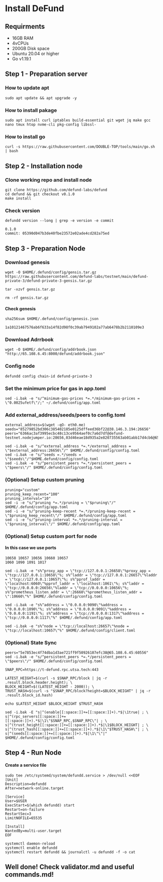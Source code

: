 # Install DeFund

## Requirments
* 16GB RAM
* 4vCPUs
* 200GB Disk space
* Ubuntu 20.04 or higher
* Go v1.19.1

## Step 1 - Preparation server

### How to update apt

```
sudo apt update && apt upgrade -y
```

### How to install pakage
```
sudo apt install curl iptables build-essential git wget jq make gcc nano tmux htop nvme-cli pkg-config libssl-
```

### How to install go

```
curl -s https://raw.githubusercontent.com/DOUBLE-TOP/tools/main/go.sh | bash
```

## Step 2 - Installation node

###  Clone working repo and install node
```
git clone https://github.com/defund-labs/defund
cd defund && git checkout v0.1.0
make install
```
### Check version
`defundd version --long | grep -e version -e commit`

 ```
 0.1.0
 commit: 05390d047b3de40fbe23572e02ade4cd282a75ed
 ```

## Step 3 - Preparation Node

###  Download genesis
```
wget -O $HOME/.defund/config/gensis.tar.gz https://raw.githubusercontent.com/defund-labs/testnet/main/defund-private-3/defund-private-3-gensis.tar.gz

tar -xzvf gensis.tar.gz

rm -rf gensis.tar.gz
```

#### Check genesis
`sha256sum $HOME/.defund/config/genesis.json`

 ```
 1a10121467576ab6f633a14f82d98f0c39ab7949102a77ab6478b2b2110109e3
 ```


###  Download Adrrbook

```
wget -O $HOME/.defund/config/addrbook.json "http://65.108.6.45:8000/defund/addrbook.json"
```
###  Config node

```
defundd config chain-id defund-private-3
```

### Set the minimum price for gas in app.toml
```
sed -i.bak -e "s/^minimum-gas-prices *=.*/minimum-gas-prices = \"0.0025ufetf\"/;" ~/.defund/config/app.toml
```

### Add external_address/seeds/peers to config.toml

```
external_address=$(wget -qO- eth0.me)
seeds="85279852bd306c385402185e0125dffeed36bf22@38.146.3.194:26656"
peers="6366ac3af3995ecbc48c13ce9564aef0c7a6d7df@defund-testnet.nodejumper.io:28656,03d46eae18d935a2e820735563ab01abb17d4cb6@65.108.235.107:29656,081a38c22f5c1915c3c38b529ef112370b45e290@161.97.91.80:26656"
```

```
sed -i.bak -e "s/^external_address *=.*/external_address = \"$external_address:26656\"/" $HOME/.defund/config/config.toml
sed -i.bak -e "s/^seeds =.*/seeds = \"$seeds\"/"$HOME.defund/config/config.toml
sed -i.bak -e "s/^persistent_peers *=.*/persistent_peers = \"$peers\"/" $HOME/.defund/config/config.toml
```
### (Optional) Setup custom pruning

```
pruning="custom"
pruning_keep_recent="100"
pruning_interval="10"
sed -i -e "s/^pruning *=.*/pruning = \"$pruning\"/" $HOME/.defund/config/app.toml
sed -i -e "s/^pruning-keep-recent *=.*/pruning-keep-recent = \"$pruning_keep_recent\"/" $HOME/.defund/config/app.toml
sed -i -e "s/^pruning-interval *=.*/pruning-interval = \"$pruning_interval\"/" $HOME/.defund/config/app.toml
```

### (Optional) Setup custom port for node

#### In this case we use ports

```
10658 10657 10656 10660 10657
1060 1090 1091 1017
```

```
sed -i.bak -e "s%^proxy_app = \"tcp://127.0.0.1:26658\"%proxy_app = \"tcp://127.0.0.1:10658\"%; s%^laddr = \"tcp://127.0.0.1:26657\"%laddr = \"tcp://127.0.0.1:10657\"%; s%^pprof_laddr = \"localhost:6060\"%pprof_laddr = \"localhost:1061\"%; s%^laddr = \"tcp://0.0.0.0:26656\"%laddr = \"tcp://0.0.0.0:10656\"%; s%^prometheus_listen_addr = \":26660\"%prometheus_listen_addr = \":10660\"%" $HOME/.defund/config/config.toml

sed -i.bak -e "s%^address = \"0.0.0.0:9090\"%address = \"0.0.0.0:1090\"%; s%^address = \"0.0.0.0:9091\"%address = \"0.0.0.0:1191\"%; s%^address = \"tcp://0.0.0.0:1317\"%address = \"tcp://0.0.0.0:1117\"%" $HOME/.defund/config/app.toml

sed -i.bak -e "s%^node = \"tcp://localhost:26657\"%node = \"tcp://localhost:10657\"%" $HOME/.defund/config/client.toml
```

### (Optional) State Sync

```
peers="5e7853ec4f74dba1d3ae721ff9f50926107efc38@65.108.6.45:60556"
sed -i.bak -e "s/^persistent_peers *=.*/persistent_peers = \"$peers\"/" $HOME/.defund/config/config.toml
```

```
SNAP_RPC=https://t-defund.rpc.utsa.tech:443

LATEST_HEIGHT=$(curl -s $SNAP_RPC/block | jq -r .result.block.header.height); \
BLOCK_HEIGHT=$((LATEST_HEIGHT - 2000)); \
TRUST_HASH=$(curl -s "$SNAP_RPC/block?height=$BLOCK_HEIGHT" | jq -r .result.block_id.hash)

echo $LATEST_HEIGHT $BLOCK_HEIGHT $TRUST_HASH

sed -i.bak -E "s|^(enable[[:space:]]+=[[:space:]]+).*$|\1true| ; \
s|^(rpc_servers[[:space:]]+=[[:space:]]+).*$|\1\"$SNAP_RPC,$SNAP_RPC\"| ; \
s|^(trust_height[[:space:]]+=[[:space:]]+).*$|\1$BLOCK_HEIGHT| ; \
s|^(trust_hash[[:space:]]+=[[:space:]]+).*$|\1\"$TRUST_HASH\"| ; \
s|^(seeds[[:space:]]+=[[:space:]]+).*$|\1\"\"|" $HOME/.defund/config/config.toml
```

## Step 4 - Run Node

#### Create a service file

```
sudo tee /etc/systemd/system/defundd.service > /dev/null <<EOF
[Unit]
Description=defundd
After=network-online.target

[Service]
User=$USER
ExecStart=$(which defundd) start
Restart=on-failure
RestartSec=3
LimitNOFILE=65535

[Install]
WantedBy=multi-user.target
EOF
```

```
systemctl daemon-reload
systemctl enable defundd
systemctl restart defundd && journalctl -u defundd -f -o cat
```

## Well done! Check validator.md and useful commands.md!
